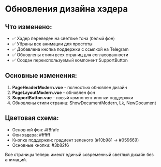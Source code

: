 # Обновления дизайна хэдера

## Что изменено:
- ✅ Хэдер переведен на светлые тона (белый фон)
- ✅ Убраны все анимации для простоты
- ✅ Добавлена кнопка поддержки с ссылкой на Telegram
- ✅ Обновлены стили всех страниц для согласованности
- ✅ Создан переиспользуемый компонент SupportButton

## Основные изменения:
1. **PageHeaderModern.vue** - полностью обновлен дизайн
2. **PageLayoutModern.vue** - обновлен фон
3. **SupportButton.vue** - новый компонент кнопки поддержки
4. Обновлены стили страниц: ShowDocumentModern, Lk, NewDocument

## Цветовая схема:
- Основной фон: #f8fafc
- Фон хэдера: #ffffff  
- Кнопка поддержки: градиент зеленого (#10b981 -> #059669)
- Основные кнопки: #3b82f6

Все страницы теперь имеют единый современный светлый дизайн без анимаций.
